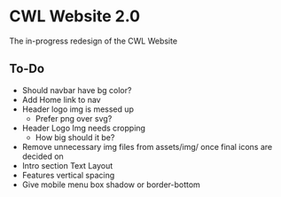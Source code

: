# CWL Website 2.0

The in-progress redesign of the CWL Website

## To-Do

* Should navbar have bg color?
* Add Home link to nav
* Header logo img is messed up
  * Prefer png over svg?
* Header Logo Img needs cropping
  * How big should it be?
* Remove unnecessary img files from assets/img/ once final icons are decided on
* Intro section Text Layout
* Features vertical spacing
* Give mobile menu box shadow or border-bottom

